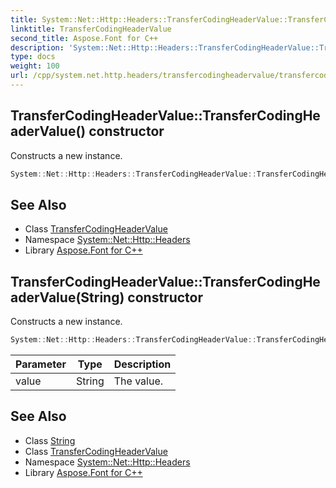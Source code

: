 ```yaml
---
title: System::Net::Http::Headers::TransferCodingHeaderValue::TransferCodingHeaderValue constructor
linktitle: TransferCodingHeaderValue
second_title: Aspose.Font for C++
description: 'System::Net::Http::Headers::TransferCodingHeaderValue::TransferCodingHeaderValue constructor. Constructs a new instance in C++.'
type: docs
weight: 100
url: /cpp/system.net.http.headers/transfercodingheadervalue/transfercodingheadervalue/
---
```

## TransferCodingHeaderValue::TransferCodingHeaderValue() constructor


Constructs a new instance.

```cpp
System::Net::Http::Headers::TransferCodingHeaderValue::TransferCodingHeaderValue()
```

## See Also

* Class [TransferCodingHeaderValue](../)
* Namespace [System::Net::Http::Headers](../../)
* Library [Aspose.Font for C++](../../../)
## TransferCodingHeaderValue::TransferCodingHeaderValue(String) constructor


Constructs a new instance.

```cpp
System::Net::Http::Headers::TransferCodingHeaderValue::TransferCodingHeaderValue(String value)
```


| Parameter | Type | Description |
| --- | --- | --- |
| value | String | The value. |

## See Also

* Class [String](../../../system/string/)
* Class [TransferCodingHeaderValue](../)
* Namespace [System::Net::Http::Headers](../../)
* Library [Aspose.Font for C++](../../../)
